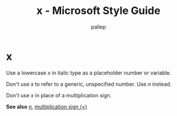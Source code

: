 ﻿---
title: x - Microsoft Style Guide
author: pallep
ms.author: pallep
ms.date: 1/19/2018
ms.topic: article
ms.prod: non-product-specific
---

# x

Use a lowercase *x* in italic type as a placeholder number or variable. 

Don't use *x* to refer to a generic, unspecified number. Use *n* instead. 

Don't use *x* in place of a multiplication sign.

**See also** [n](/style-guide/a-z-word-list-term-collections/n/n), [multiplication sign (×)](/style-guide/a-z-word-list-term-collections/m/multiplication-sign)
